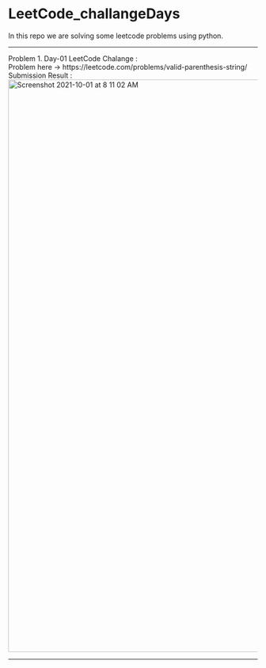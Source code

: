 # LeetCode_challangeDays
In this repo we are solving some leetcode problems using python.
<br>
<hr>
Problem 1. Day-01 LeetCode Chalange :<br> Problem here -> https://leetcode.com/problems/valid-parenthesis-string/ <br> 
Submission Result : 
<img width="1156" alt="Screenshot 2021-10-01 at 8 11 02 AM" src="https://user-images.githubusercontent.com/39437051/135557314-a70420fe-39f0-49fb-9593-31a2d34a92a2.png">
<hr>
